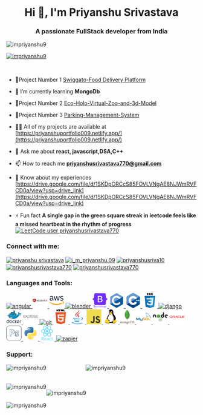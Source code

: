 <h1 align="center">Hi 👋, I'm Priyanshu Srivastava</h1>
<h3 align="center">A passionate FullStack developer from India</h3>

<p align="left"> <img src="https://komarev.com/ghpvc/?username=impriyanshu9&label=Profile%20views&color=0e75b6&style=flat" alt="impriyanshu9" /> </p>

<p align="left"> <a href="https://github.com/ryo-ma/github-profile-trophy"><img src="https://github-profile-trophy.vercel.app/?username=impriyanshu9" alt="impriyanshu9" /></a> </p>

<p align="left"> <a href="https://twitter.com/" target="blank"><img src="https://img.shields.io/twitter/follow/?logo=twitter&style=for-the-badge" alt="" /></a> </p>


- 🔭Project Number 1 [Swiggato-Food Delivery Platform](https://github.com/impriyanshu9/Swiggato)

- 🌱 I’m currently learning **MongoDb**

- 👯Project Number 2 [Eco-Holo-Virtual-Zoo-and-3d-Model](https://ecoholo-virtual-zoo.netlify.app/)

- 🤝Project Number 3 [Parking-Management-System](https://github.com/impriyanshu9/Parking-Management-System)

- 👨‍💻 All of my projects are available at [https://priyanshuportfolio009.netlify.app/](https://priyanshuportfolio009.netlify.app/)

- 💬 Ask me about **react, javascript,DSA,C++**

- 📫 How to reach me **priyanshusrivastava770@gmail.com**

- 📄 Know about my experiences [https://drive.google.com/file/d/1SKDpORCcS85FOVLVNgAE8NJWmRVFCD0a/view?usp=drive_link](https://drive.google.com/file/d/1SKDpORCcS85FOVLVNgAE8NJWmRVFCD0a/view?usp=drive_link)

- ⚡ Fun fact **A single gap in the green square streak in leetcode feels like a missed heartbeat in the rhythm of progress**
[![LeetCode user priyanshusrivastava770](https://img.shields.io/badge/dynamic/json?style=for-the-badge&labelColor=black&color=%23ffa116&label=Solved&query=solvedOverTotal&url=https%3A%2F%2Fleetcode-badge.vercel.app%2Fapi%2Fusers%2Fpriyanshusrivastava770&logo=leetcode&logoColor=yellow)](https://leetcode.com/priyanshusrivastava770/)
<h3 align="left">Connect with me:</h3>
<p align="left">
<a href="https://linkedin.com/in/priyanshu srivastava" target="blank"><img align="center" src="https://raw.githubusercontent.com/rahuldkjain/github-profile-readme-generator/master/src/images/icons/Social/linked-in-alt.svg" alt="priyanshu srivastava" height="30" width="40" /></a>
<a href="https://instagram.com/i_m_priyanshu.09" target="blank"><img align="center" src="https://raw.githubusercontent.com/rahuldkjain/github-profile-readme-generator/master/src/images/icons/Social/instagram.svg" alt="i_m_priyanshu.09" height="30" width="40" /></a>
<a href="https://www.hackerrank.com/priyanshusriva10" target="blank"><img align="center" src="https://raw.githubusercontent.com/rahuldkjain/github-profile-readme-generator/master/src/images/icons/Social/hackerrank.svg" alt="priyanshusriva10" height="30" width="40" /></a>
<a href="https://www.leetcode.com/priyanshusrivastava770" target="blank"><img align="center" src="https://raw.githubusercontent.com/rahuldkjain/github-profile-readme-generator/master/src/images/icons/Social/leet-code.svg" alt="priyanshusrivastava770" height="30" width="40" /></a>
<a href="https://auth.geeksforgeeks.org/user/priyanshusrivastava770" target="blank"><img align="center" src="https://raw.githubusercontent.com/rahuldkjain/github-profile-readme-generator/master/src/images/icons/Social/geeks-for-geeks.svg" alt="priyanshusrivastava770" height="30" width="40" /></a>
</p>


<h3 align="left">Languages and Tools:</h3>
<p align="left"> <a href="https://angular.io" target="_blank" rel="noreferrer"> <img src="https://angular.io/assets/images/logos/angular/angular.svg" alt="angular" width="40" height="40"/> </a> <a href="https://angular.io" target="_blank" rel="noreferrer"> <img src="https://raw.githubusercontent.com/devicons/devicon/master/icons/angularjs/angularjs-original-wordmark.svg" alt="angularjs" width="40" height="40"/> </a> <a href="https://aws.amazon.com" target="_blank" rel="noreferrer"> <img src="https://raw.githubusercontent.com/devicons/devicon/master/icons/amazonwebservices/amazonwebservices-original-wordmark.svg" alt="aws" width="40" height="40"/> </a> <a href="https://www.blender.org/" target="_blank" rel="noreferrer"> <img src="https://download.blender.org/branding/community/blender_community_badge_white.svg" alt="blender" width="40" height="40"/> </a> <a href="https://getbootstrap.com" target="_blank" rel="noreferrer"> <img src="https://raw.githubusercontent.com/devicons/devicon/master/icons/bootstrap/bootstrap-plain-wordmark.svg" alt="bootstrap" width="40" height="40"/> </a> <a href="https://www.cprogramming.com/" target="_blank" rel="noreferrer"> <img src="https://raw.githubusercontent.com/devicons/devicon/master/icons/c/c-original.svg" alt="c" width="40" height="40"/> </a> <a href="https://www.w3schools.com/cpp/" target="_blank" rel="noreferrer"> <img src="https://raw.githubusercontent.com/devicons/devicon/master/icons/cplusplus/cplusplus-original.svg" alt="cplusplus" width="40" height="40"/> </a> <a href="https://www.w3schools.com/css/" target="_blank" rel="noreferrer"> <img src="https://raw.githubusercontent.com/devicons/devicon/master/icons/css3/css3-original-wordmark.svg" alt="css3" width="40" height="40"/> </a> <a href="https://www.djangoproject.com/" target="_blank" rel="noreferrer"> <img src="https://cdn.worldvectorlogo.com/logos/django.svg" alt="django" width="40" height="40"/> </a> <a href="https://www.docker.com/" target="_blank" rel="noreferrer"> <img src="https://raw.githubusercontent.com/devicons/devicon/master/icons/docker/docker-original-wordmark.svg" alt="docker" width="40" height="40"/> </a> <a href="https://expressjs.com" target="_blank" rel="noreferrer"> <img src="https://raw.githubusercontent.com/devicons/devicon/master/icons/express/express-original-wordmark.svg" alt="express" width="40" height="40"/> </a> <a href="https://git-scm.com/" target="_blank" rel="noreferrer"> <img src="https://www.vectorlogo.zone/logos/git-scm/git-scm-icon.svg" alt="git" width="40" height="40"/> </a> <a href="https://www.w3.org/html/" target="_blank" rel="noreferrer"> <img src="https://raw.githubusercontent.com/devicons/devicon/master/icons/html5/html5-original-wordmark.svg" alt="html5" width="40" height="40"/> </a> <a href="https://www.java.com" target="_blank" rel="noreferrer"> <img src="https://raw.githubusercontent.com/devicons/devicon/master/icons/java/java-original.svg" alt="java" width="40" height="40"/> </a> <a href="https://developer.mozilla.org/en-US/docs/Web/JavaScript" target="_blank" rel="noreferrer"> <img src="https://raw.githubusercontent.com/devicons/devicon/master/icons/javascript/javascript-original.svg" alt="javascript" width="40" height="40"/> </a> <a href="https://www.linux.org/" target="_blank" rel="noreferrer"> <img src="https://raw.githubusercontent.com/devicons/devicon/master/icons/linux/linux-original.svg" alt="linux" width="40" height="40"/> </a> <a href="https://www.mongodb.com/" target="_blank" rel="noreferrer"> <img src="https://raw.githubusercontent.com/devicons/devicon/master/icons/mongodb/mongodb-original-wordmark.svg" alt="mongodb" width="40" height="40"/> </a> <a href="https://www.mysql.com/" target="_blank" rel="noreferrer"> <img src="https://raw.githubusercontent.com/devicons/devicon/master/icons/mysql/mysql-original-wordmark.svg" alt="mysql" width="40" height="40"/> </a> <a href="https://nodejs.org" target="_blank" rel="noreferrer"> <img src="https://raw.githubusercontent.com/devicons/devicon/master/icons/nodejs/nodejs-original-wordmark.svg" alt="nodejs" width="40" height="40"/> </a> <a href="https://www.oracle.com/" target="_blank" rel="noreferrer"> <img src="https://raw.githubusercontent.com/devicons/devicon/master/icons/oracle/oracle-original.svg" alt="oracle" width="40" height="40"/> </a> <a href="https://www.photoshop.com/en" target="_blank" rel="noreferrer"> <img src="https://raw.githubusercontent.com/devicons/devicon/master/icons/photoshop/photoshop-line.svg" alt="photoshop" width="40" height="40"/> </a> <a href="https://www.python.org" target="_blank" rel="noreferrer"> <img src="https://raw.githubusercontent.com/devicons/devicon/master/icons/python/python-original.svg" alt="python" width="40" height="40"/> </a> <a href="https://reactjs.org/" target="_blank" rel="noreferrer"> <img src="https://raw.githubusercontent.com/devicons/devicon/master/icons/react/react-original-wordmark.svg" alt="react" width="40" height="40"/> </a> <a href="https://zapier.com" target="_blank" rel="noreferrer"> <img src="https://www.vectorlogo.zone/logos/zapier/zapier-icon.svg" alt="zapier" width="40" height="40"/> </a> </p>

<h3 align="left">Support:</h3>
<p><a href="https://www.buymeacoffee.com/impriyanshu9"> <img align="left" src="https://cdn.buymeacoffee.com/buttons/v2/default-yellow.png" height="50" width="210" alt="impriyanshu9" /></a><a href="https://ko-fi.com/impriyanshu9"> <img align="left" src="https://cdn.ko-fi.com/cdn/kofi3.png?v=3" height="50" width="210" alt="impriyanshu9" /></a></p><br><br>

<p><img align="left" src="https://github-readme-stats.vercel.app/api/top-langs?username=impriyanshu9&show_icons=true&locale=en&layout=compact" alt="impriyanshu9" /></p>

<p>&nbsp;<img align="center" src="https://github-readme-stats.vercel.app/api?username=impriyanshu9&show_icons=true&locale=en" alt="impriyanshu9" /></p>

<p><img align="center" src="https://github-readme-streak-stats.herokuapp.com/?user=impriyanshu9&" alt="impriyanshu9" /></p>

